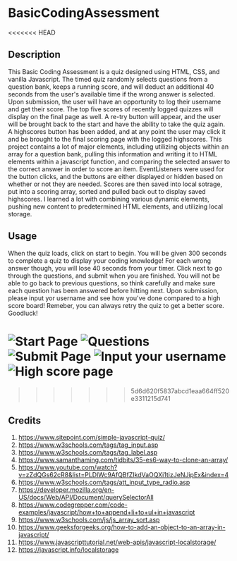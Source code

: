 # BasicCodingAssessment
<<<<<<< HEAD
## Description
This Basic Coding Assessment is a quiz designed using HTML, CSS, and vanilla Javascript. The timed quiz randomly selects questions from a question bank, keeps a running score, and will deduct an additional 40 seconds from the user's available time if the wrong answer is selected. Upon submission, the user will have an opportunity to log their username and get their score. The top five scores of recently logged quizzes will display on the final page as well. A re-try button will appear, and the user will be brought back to the start and have the ability to take the quiz again. A highscores button has been added, and at any point the user may click it and be brought to the final scoring page with the logged highscores. This project contains a lot of major elements, including utilizing objects within an array for a question bank, pulling this information and writing it to HTML elements within a javascript function, and comparing the selected answer to the correct answer in order to score an item. EventListeners were used for the button clicks, and the buttons are either displayed or hidden based on whether or not they are needed. Scores are then saved into local sotrage, put into a scoring array, sorted and pulled back out to display saved highscores. I learned a lot with combining various dynamic elements, pushing new content to predetermined HTML elements, and utilizing local storage. 

## Usage
When the quiz loads, click on start to begin. You will be given 300 seconds to complete a quiz to display your coding knowledge! For each wrong answer though, you will lose 40 seconds from your timer. Click next to go through the questions, and submit when you are finished. You will not be able to go back to previous questions, so think carefully and make sure each question has been answered before hitting next. Upon submission, please input yor username and see how you've done compared to a high score board! Remeber, you can always retry the quiz to get a better score. Goodluck!

![Start Page](BasicCodingAssessment/Assets/StartQuiz.png)
![Questions](BasicCodingAssessment/Assets/Questions.png)
![Submit Page](BasicCodingAssessment/Assets/SubmitPage.png)
![Input your username](BasicCodingAssessment/Assets/userinput.png)
![High score page](BasicCodingAssessment\Assets\HighScorePage.png)
=======
>>>>>>> 5d6d620f5837abcd1eaa664ff520e3311215d741


## Credits
1. https://www.sitepoint.com/simple-javascript-quiz/
2. https://www.w3schools.com/tags/tag_input.asp
3. https://www.w3schools.com/tags/tag_label.asp
4. https://www.samanthaming.com/tidbits/35-es6-way-to-clone-an-array/
5. https://www.youtube.com/watch?v=zZdQGs62cR8&list=PLDlWc9AfQBfZIkdVaOQXi1tizJeNJipEx&index=4
6. https://www.w3schools.com/tags/att_input_type_radio.asp
7. https://developer.mozilla.org/en-US/docs/Web/API/Document/querySelectorAll
8. https://www.codegrepper.com/code-examples/javascript/how+to+append+li+to+ul+in+javascript
9. https://www.w3schools.com/js/js_array_sort.asp
10. https://www.geeksforgeeks.org/how-to-add-an-object-to-an-array-in-javascript/
11. https://www.javascripttutorial.net/web-apis/javascript-localstorage/
12. https://javascript.info/localstorage
